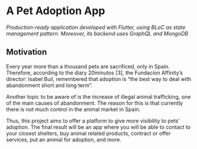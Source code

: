 # A Pet Adoption App

_Production-ready application developed with Flutter, using BLoC as state management pattern. Moreover, its backend uses GraphQL and MongoDB_

## Motivation

Every year more than a thousand pets are sacrificed, only in Spain. Therefore, according to the diary 20minutos [3], the Fundacion Affinity’s director: Isabel Buil, remembered that adoption is “the best way to deal with abandonment short and long term”.

Another topic to be aware of is the increase of illegal animal trafficking, one of the main causes of abandonment. The reason for this is that currently there is not much control in the animal market in Spain.

Thus, this project aims to offer a platform to give more visibility to pets’ adoption. The final result will be an app where you will be able to contact to your closest shelters, buy animal related products, contract or offer services, put an animal for adoption, and more.

